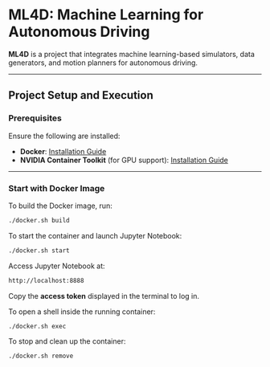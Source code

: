 # **ML4D: Machine Learning for Autonomous Driving**

**ML4D** is a project that integrates machine learning-based simulators, data generators, and motion planners for autonomous driving.

---

## **Project Setup and Execution**

### **Prerequisites**

Ensure the following are installed:  

- **Docker**: [Installation Guide](https://docs.docker.com/engine/install/)  
- **NVIDIA Container Toolkit** (for GPU support): [Installation Guide](https://docs.nvidia.com/datacenter/cloud-native/container-toolkit/install-guide.html)  

---

### **Start with Docker Image**

To build the Docker image, run:

```bash
./docker.sh build
```

To start the container and launch Jupyter Notebook:

```bash
./docker.sh start
```

Access Jupyter Notebook at:

```bash
http://localhost:8888
```

Copy the **access token** displayed in the terminal to log in.

To open a shell inside the running container:

```bash
./docker.sh exec
```

To stop and clean up the container:

```bash
./docker.sh remove
```